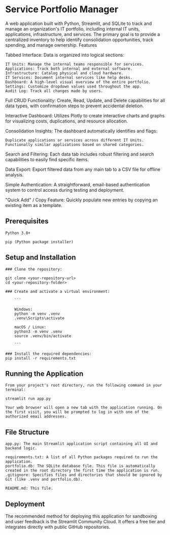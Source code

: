 # Service Portfolio Manager

A web application built with Python, Streamlit, and SQLite to track and manage an organization's IT portfolio, including internal IT units, applications, infrastructure, and services. The primary goal is to provide a centralized inventory to help identify consolidation opportunities, track spending, and manage ownership.
Features

Tabbed Interface: Data is organized into logical sections:

    IT Units: Manage the internal teams responsible for services.
    Applications: Track both internal and external software.
    Infrastructure: Catalog physical and cloud hardware.
    IT Services: Document internal services like help desks.
    Dashboard: A high-level visual overview of the entire portfolio.
    Settings: Customize dropdown values used throughout the app.
    Audit Log: Track all changes made by users.

Full CRUD Functionality: Create, Read, Update, and Delete capabilities for all data types, with confirmation steps to prevent accidental deletion.

Interactive Dashboard: Utilizes Plotly to create interactive charts and graphs for visualizing costs, duplications, and resource allocation.

Consolidation Insights: The dashboard automatically identifies and flags:

    Duplicate applications or services across different IT Units.
    Functionally similar applications based on shared categories.

Search and Filtering: Each data tab includes robust filtering and search capabilities to easily find specific items.

Data Export: Export filtered data from any main tab to a CSV file for offline analysis.

Simple Authentication: A straightforward, email-based authentication system to control access during testing and deployment.

"Quick Add" / Copy Feature: Quickly populate new entries by copying an existing item as a template.

## Prerequisites

    Python 3.8+

    pip (Python package installer)

## Setup and Installation

    ### Clone the repository:

    git clone <your-repository-url>
    cd <your-repository-folder>

    ### Create and activate a virtual environment:

        ```

        Windows:
        python -m venv .venv
        .venv\Scripts\activate

        macOS / Linux:
        python3 -m venv .venv
        source .venv/bin/activate

        ```

    ### Install the required dependencies:
    pip install -r requirements.txt

## Running the Application

    From your project's root directory, run the following command in your terminal:

    streamlit run app.py

    Your web browser will open a new tab with the application running. On the first visit, you will be prompted to log in with one of the authorized email addresses.

## File Structure

    app.py: The main Streamlit application script containing all UI and backend logic.

    requirements.txt: A list of all Python packages required to run the application.
    portfolio.db: The SQLite database file. This file is automatically created in the root directory the first time the application is run.
    .gitignore: Specifies files and directories that should be ignored by Git (like .venv and portfolio.db).

    README.md: This file.

## Deployment

The recommended method for deploying this application for sandboxing and user feedback is the Streamlit Community Cloud. It offers a free tier and integrates directly with public GitHub repositories.
